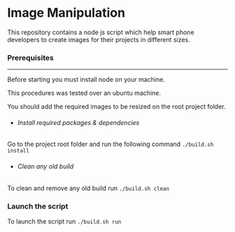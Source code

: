 # Image Manipulation #
This repository contains a node js script which help smart phone developers to create images for their projects in different sizes.

### Prerequisites ###
---
Before starting you must install node on your machine.

This procedures was tested over an ubuntu machine.

You should add the required images to be resized on the root project folder.

* ###### Install required packages & dependencies ######
Go to the project root folder and run the following command
```./build.sh install```

* ###### Clean any old build ######
To clean and remove any old build run ```./build.sh clean```

### Launch the script ###
To launch the script run ```./build.sh run```
